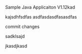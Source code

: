 
Sample Java Applicaiton V1.12kad

kajsdhfsdfas
asdfasdasdfasasdfas

commit changes

sadklsajd

jkasdjkasd
